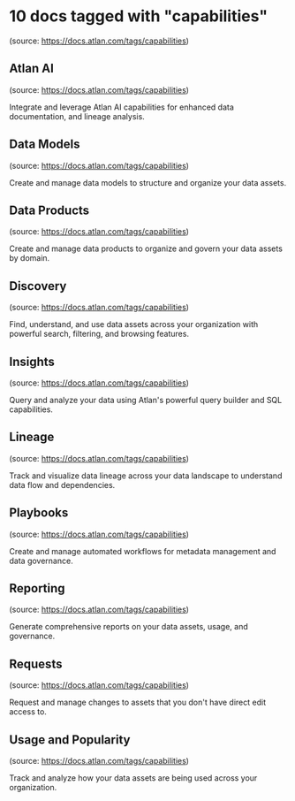 # 10 docs tagged with "capabilities"
(source: https://docs.atlan.com/tags/capabilities)



## Atlan AI
(source: https://docs.atlan.com/tags/capabilities)

Integrate and leverage Atlan AI capabilities for enhanced data documentation, and lineage analysis.



## Data Models
(source: https://docs.atlan.com/tags/capabilities)

Create and manage data models to structure and organize your data assets.



## Data Products
(source: https://docs.atlan.com/tags/capabilities)

Create and manage data products to organize and govern your data assets by domain.



## Discovery
(source: https://docs.atlan.com/tags/capabilities)

Find, understand, and use data assets across your organization with powerful search, filtering, and browsing features.



## Insights
(source: https://docs.atlan.com/tags/capabilities)

Query and analyze your data using Atlan's powerful query builder and SQL capabilities.



## Lineage
(source: https://docs.atlan.com/tags/capabilities)

Track and visualize data lineage across your data landscape to understand data flow and dependencies.



## Playbooks
(source: https://docs.atlan.com/tags/capabilities)

Create and manage automated workflows for metadata management and data governance.



## Reporting
(source: https://docs.atlan.com/tags/capabilities)

Generate comprehensive reports on your data assets, usage, and governance.



## Requests
(source: https://docs.atlan.com/tags/capabilities)

Request and manage changes to assets that you don't have direct edit access to.



## Usage and Popularity
(source: https://docs.atlan.com/tags/capabilities)

Track and analyze how your data assets are being used across your organization.
